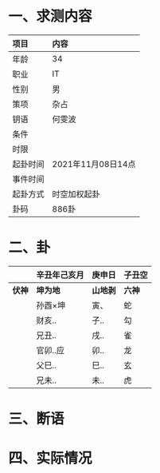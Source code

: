 # 一、求测内容
|项目|内容|
|:-|:-|
|年龄|34|
|职业|IT|
|性别|男|
|策项|杂占|
|钥语|何雯波|
|条件||
|时限||
|起卦时间|2021年11月08日14点|
|事件时间||
|起卦方式|时空加权起卦|
|卦码|886卦|

# 二、卦
||辛丑年己亥月|庚申日|子丑空|
|:-|:-|:-|:-|
|**伏神**|**坤为地**|**山地剥**|**六神**|
||孙酉×坤|寅、|蛇|
||财亥..|子..|勾|
||兄丑..|戌..|雀|
||官卯..应|卯..|龙|
||父巳..|巳..|玄|
||兄未..|未..|虎|


# 三、断语

# 四、实际情况